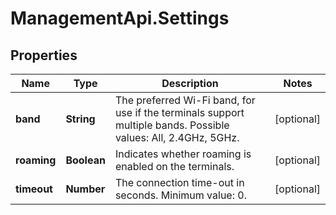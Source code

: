 # ManagementApi.Settings

## Properties

Name | Type | Description | Notes
------------ | ------------- | ------------- | -------------
**band** | **String** | The preferred Wi-Fi band, for use if the terminals support multiple bands. Possible values: All, 2.4GHz, 5GHz. | [optional] 
**roaming** | **Boolean** | Indicates whether roaming is enabled on the terminals. | [optional] 
**timeout** | **Number** | The connection time-out in seconds. Minimum value: 0. | [optional] 



